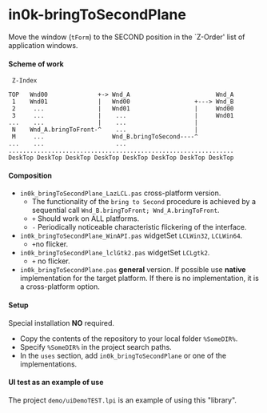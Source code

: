 # in0k-bringToSecondPlane

Move the window (`tForm`) to the SECOND position in the `Z-Order' list of application windows.

#### Scheme of work

     Z-Index                                                       
                                                                   
    TOP   Wnd00              +-> Wnd_A                        Wnd_A
     1    Wnd01              |   Wnd00                  +---> Wnd_B
     2     ...               |   Wnd01                  |     Wnd00
     3     ...               |    ...                   |     Wnd01
    ...    ...               |    ...                   |          
     N    Wnd_A.bringToFront-^    ...                   |          
     M     ...                   Wnd_B.bringToSecond----^          
    ...    ...                    ...                              
    ...............................................................
    DeskTop DeskTop DeskTop DeskTop DeskTop DeskTop DeskTop DeskTop


#### Composition
* `in0k_bringToSecondPlane_LazLCL.pas` cross-platform version.
   * The functionality of the `bring to Second` procedure is achieved by a sequential call `Wnd_B.bringToFront; Wnd_A.bringToFront`.
   * `+` Should work on ALL platforms. 
   * `-` Periodically noticeable characteristic flickering of the interface. 
* `in0k_bringToSecondPlane_WinAPI.pas` widgetSet `LCLWin32`, `LCLWin64`. 
   * `+`no flicker.
* `in0k_bringToSecondPlane_lclGtk2.pas` widgetSet `LCLgtk2`.
   * `+` no flicker.
* `in0k_bringToSecondPlane.pas` **general** version. If possible use
   **native** implementation for the target platform. If there is no implementation, 
   it is a cross-platform option.

#### Setup
Special installation **NO** required.

* Copy the contents of the repository to your local folder `%SomeDIR%`.
* Specify `%SomeDIR%` in the project search paths.
* In the `uses` section, add `in0k_bringToSecondPlane` or one of the implementations.


#### UI test as an example of use

The project `demo/uiDemoTEST.lpi` is an example of using this "library".
